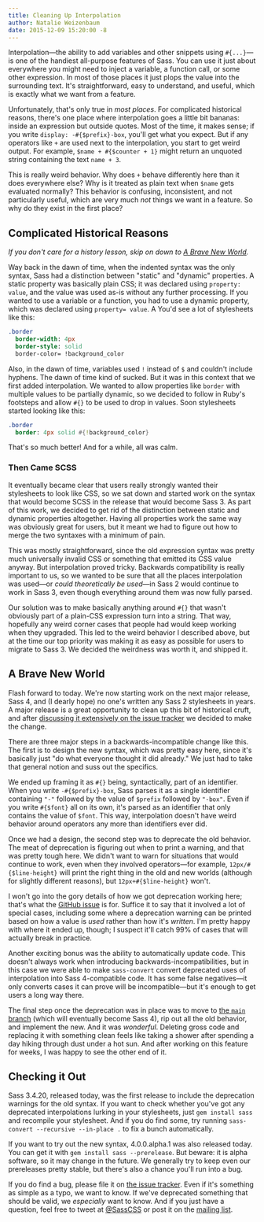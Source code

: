 ```yaml
---
title: Cleaning Up Interpolation
author: Natalie Weizenbaum
date: 2015-12-09 15:20:00 -8
---
```


Interpolation—the ability to add variables and other snippets using `#{...}`—is one of the handiest all-purpose features of Sass. You can use it just about everywhere you might need to inject a variable, a function call, or some other expression. In most of those places it just plops the value into the surrounding text. It's straightforward, easy to understand, and useful, which is exactly what we want from a feature.

Unfortunately, that's only true in *most places*. For complicated historical reasons, there's one place where interpolation goes a little bit bananas: inside an expression but outside quotes. Most of the time, it makes sense; if you write `display: -#{$prefix}-box`, you'll get what you expect. But if any operators like `+` are used next to the interpolation, you start to get weird output. For example, `$name + #{$counter + 1}` might return an unquoted string containing the text `name + 3`.

This is really weird behavior. Why does `+` behave differently here than it does everywhere else? Why is it treated as plain text when `$name` gets evaluated normally? This behavior is confusing, inconsistent, and not particularly useful, which are very much *not* things we want in a feature. So why do they exist in the first place?

## Complicated Historical Reasons

*If you don't care for a history lesson, skip on down to [A Brave New World](#a-brave-new-world).*

Way back in the dawn of time, when the indented syntax was the only syntax, Sass had a distinction between "static" and "dynamic" properties. A static property was basically plain CSS; it was declared using `property: value`, and the value was used as-is without any further processing. If you wanted to use a variable or a function, you had to use a dynamic property, which was declared using `property= value`. A You'd see a lot of stylesheets like this:

```sass
.border
  border-width: 4px
  border-style: solid
  border-color= !background_color
```

Also, in the dawn of time, variables used `!` instead of `$` and couldn't include hyphens. The dawn of time kind of sucked. But it was in this context that we first added interpolation. We wanted to allow properties like `border` with multiple values to be partially dynamic, so we decided to follow in Ruby's footsteps and allow `#{}` to be used to drop in values. Soon stylesheets started looking like this:

```sass
.border
  border: 4px solid #{!background_color}
```

That's so much better! And for a while, all was calm.

### Then Came SCSS

It eventually became clear that users really strongly wanted their stylesheets to look like CSS, so we sat down and started work on the syntax that would become SCSS in the release that would become Sass 3. As part of this work, we decided to get rid of the distinction between static and dynamic properties altogether. Having all properties work the same way was obviously great for users, but it meant we had to figure out how to merge the two syntaxes with a minimum of pain.

This was mostly straightforward, since the old expression syntax was pretty much universally invalid CSS or something that emitted its CSS value anyway. But interpolation proved tricky. Backwards compatibility is really important to us, so we wanted to be sure that all the places interpolation was used—or *could theoretically be used*—in Sass 2 would continue to work in Sass 3, even though everything around them was now fully parsed.

Our solution was to make basically anything around `#{}` that wasn't obviously part of a plain-CSS expression turn into a string. That way, hopefully any weird corner cases that people had would keep working when they upgraded. This led to the weird behavior I described above, but at the time our top priority was making it as easy as possible for users to migrate to Sass 3. We decided the weirdness was worth it, and shipped it.

## A Brave New World

Flash forward to today. We're now starting work on the next major release, Sass 4, and (I dearly hope) no one's written any Sass 2 stylesheets in years. A major release is a great opportunity to clean up this bit of historical cruft, and after [discussing it extensively on the issue tracker](https://github.com/sass/sass/issues/1778) we decided to make the change.

There are three major steps in a backwards-incompatible change like this. The first is to design the new syntax, which was pretty easy here, since it's basically just "do what everyone thought it did already." We just had to take that general notion and suss out the specifics.

We ended up framing it as `#{}` being, syntactically, part of an identifier. When you write `-#{$prefix}-box`, Sass parses it as a single identifier containing `"-"` followed by the value of `$prefix` followed by `"-box"`. Even if you write `#{$font}` all on its own, it's parsed as an identifier that only contains the value of `$font`. This way, interpolation doesn't have weird behavior around operators any more than identifiers ever did.

Once we had a design, the second step was to deprecate the old behavior. The meat of deprecation is figuring out when to print a warning, and that was pretty tough here. We didn't want to warn for situations that would continue to work, even when they involved operators—for example, `12px/#{$line-height}` will print the right thing in the old and new worlds (although for slightly different reasons), but `12px+#{$line-height}` won't.

I won't go into the gory details of how we got deprecation working here; that's what the [GitHub issue](https://github.com/sass/sass/issues/1778) is for. Suffice it to say that it involved a lot of special cases, including some where a deprecation warning can be printed based on how a value is *used* rather than how it's *written*. I'm pretty happy with where it ended up, though; I suspect it'll catch 99% of cases that will actually break in practice.

Another exciting bonus was the ability to automatically update code. This doesn't always work when introducing backwards-incompatibilities, but in this case we were able to make `sass-convert` convert deprecated uses of interpolation into Sass 4-compatible code. It has some false negatives—it only converts cases it can prove will be incompatible—but it's enough to get users a long way there.

The final step once the deprecation was in place was to move to [the `main` branch](https://github.com/sass/sass/commits/main) (which will eventually become Sass 4), rip out all the old behavior, and implement the new. And it was *wonderful*. Deleting gross code and replacing it with something clean feels like taking a shower after spending a day hiking through dust under a hot sun. And after working on this feature for weeks, I was happy to see the other end of it.

## Checking it Out

Sass 3.4.20, released today, was the first release to include the deprecation warnings for the old syntax. If you want to check whether you've got any deprecated interpolations lurking in your stylesheets, just `gem install sass` and recompile your stylesheet. And if you do find some, try running `sass-convert --recursive --in-place .` to fix a bunch automatically.

If you want to try out the new syntax, 4.0.0.alpha.1 was also released today. You can get it with `gem install sass --prerelease`. But beware: it is alpha software, so it may change in the future. We generally try to keep even our prereleases pretty stable, but there's also a chance you'll run into a bug.

If you do find a bug, please file it on [the issue tracker](https://github.com/sass/sass/issues). Even if it's something as simple as a typo, we want to know. If we've deprecated something that should be valid, we *especially* want to know. And if you just have a question, feel free to tweet at [@SassCSS](https://twitter.com/SassCSS) or post it on the [mailing list](https://groups.google.com/forum/#!forum/sass-lang).

